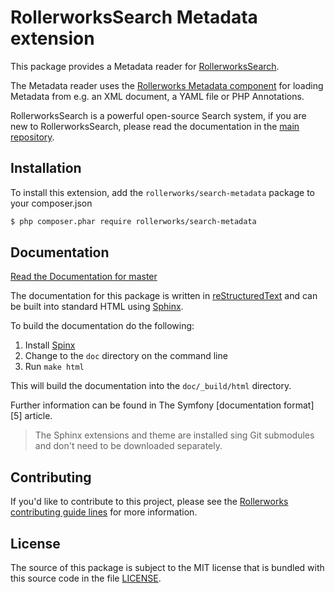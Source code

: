 RollerworksSearch Metadata extension
====================================

This package provides a Metadata reader for [RollerworksSearch][1].

The Metadata reader uses the [Rollerworks Metadata component][2] for loading Metadata
from e.g. an XML document, a YAML file or PHP Annotations.

RollerworksSearch is a powerful open-source Search system, if you are new to
RollerworksSearch, please read the documentation in the [main repository][1].

Installation
------------

To install this extension, add the `rollerworks/search-metadata` package
to your composer.json

```bash
$ php composer.phar require rollerworks/search-metadata
```

Documentation
-------------

[Read the Documentation for master][4]

The documentation for this package is written in [reStructuredText][3] and can be built
into standard HTML using [Sphinx][4].

To build the documentation do the following:

1. Install [Spinx][4]
2. Change to the `doc` directory on the command line
3. Run `make html`

This will build the documentation into the `doc/_build/html` directory.

Further information can be found in The Symfony [documentation format][5] article.

> The Sphinx extensions and theme are installed sing Git submodules
> and don't need to be downloaded separately.

Contributing
------------

If you'd like to contribute to this project, please see the [Rollerworks contributing guide lines][3]
for more information.

License
-------

The source of this package is subject to the MIT license that is bundled
with this source code in the file [LICENSE](LICENSE).

[1]: https://github.com/rollerworks/RollerworksSearch
[2]: https://github.com/rollerworks/rollerworks-metadata
[3]: https://github.com/rollerworks/RollerworksSearch#contributing
[4]: http://rollerworks-search-metadata.readthedocs.org/en/latest/
